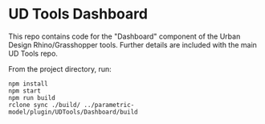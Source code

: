 # UD Tools Dashboard

This repo contains code for the "Dashboard" component of the Urban Design Rhino/Grasshopper tools. Further details are included with the main UD Tools repo.

From the project directory, run:  

`npm install`  
`npm start`  
`npm run build`  
`rclone sync ./build/ ../parametric-model/plugin/UDTools/Dashboard/build`

